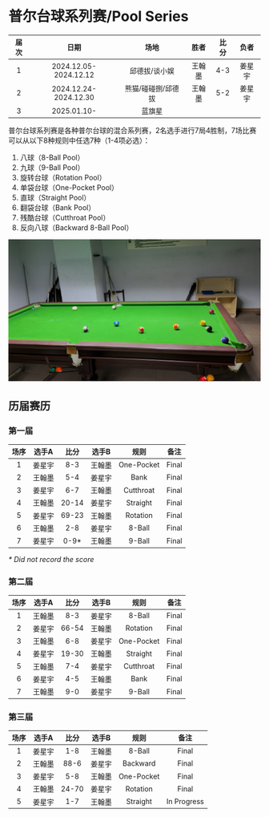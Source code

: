 # 普尔台球系列赛/Pool Series

| 届次 | 日期                   | 场地              | 胜者   | 比分 | 负者  |
| :--: | :-------------------: | :---------------: | :---: | :--: | :---: |
| 1    | 2024.12.05-2024.12.12 | 邱德拔/谈小娱      | 王翰墨 | 4-3 | 姜星宇 |
| 2    | 2024.12.24-2024.12.30 | 熊猫/碰碰捌/邱德拔 | 王翰墨 | 5-2 | 姜星宇 |
| 3    | 2025.01.10-           | 蓝旗星            |        |     |       |

普尔台球系列赛是各种普尔台球的混合系列赛，2名选手进行7局4胜制，7场比赛可以从以下8种规则中任选7种（1-4项必选）：

1. 八球（8-Ball Pool）
2. 九球（9-Ball Pool）
3. 旋转台球（Rotation Pool）
4. 单袋台球（One-Pocket Pool）
5. 直球（Straight Pool）
6. 翻袋台球（Bank Pool）
7. 残酷台球（Cutthroat Pool）
8. 反向八球（Backward 8-Ball Pool）

![](./img/pool_series.jpg)

## 历届赛历

### 第一届

| 场序 | 选手A  | 比分  | 选手B   | 规则       | 备注  |
| :--: | :---: | :---: | :----: | :--------: | :---: |
| 1    | 姜星宇 | 8-3   | 王翰墨 | One-Pocket | Final |
| 2    | 王翰墨 | 5-4   | 姜星宇 | Bank       | Final |
| 3    | 姜星宇 | 6-7   | 王翰墨 | Cutthroat  | Final |
| 4    | 王翰墨 | 20-14 | 姜星宇 | Straight   | Final |
| 5    | 姜星宇 | 69-23 | 王翰墨 | Rotation   | Final |
| 6    | 王翰墨 | 2-8   | 姜星宇 | 8-Ball     | Final |
| 7    | 姜星宇 | 0-9\* | 王翰墨 | 9-Ball     | Final |

*\* Did not record the score*

### 第二届

| 场序 | 选手A  | 比分  | 选手B   | 规则       | 备注  |
| :--: | :---: | :---: | :----: | :--------: | :---: |
| 1    | 王翰墨 | 8-3   | 姜星宇 | 8-Ball     | Final |
| 2    | 姜星宇 | 66-54 | 王翰墨 | Rotation   | Final |
| 3    | 王翰墨 | 6-8   | 姜星宇 | One-Pocket | Final |
| 4    | 姜星宇 | 19-30 | 王翰墨 | Straight   | Final |
| 5    | 王翰墨 | 7-4   | 姜星宇 | Cutthroat  | Final |
| 6    | 姜星宇 | 4-5   | 王翰墨 | Bank       | Final |
| 7    | 王翰墨 | 9-0   | 姜星宇 | 9-Ball     | Final |

### 第三届

| 场序 | 选手A  | 比分  | 选手B   | 规则       | 备注  |
| :--: | :---: | :---: | :----: | :--------: | :---: |
| 1    | 姜星宇 | 1-8   | 王翰墨 | 8-Ball     | Final |
| 2    | 王翰墨 | 88-6  | 姜星宇 | Backward   | Final |
| 3    | 姜星宇 | 5-8   | 王翰墨 | One-Pocket | Final |
| 4    | 王翰墨 | 24-70 | 姜星宇 | Rotation   | Final |
| 5    | 姜星宇 | 1-7   | 王翰墨 | Straight   | In Progress |
